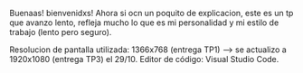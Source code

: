 Buenaas! bienvenidxs!
Ahora si ocn un poquito de explicacion, este es un tp que avanzo lento, refleja mucho lo que es mi personalidad y mi estilo de trabajo (lento pero seguro).

Resolucion de pantalla utilizada: 1366x768 (entrega TP1) --> se actualizo a 1920x1080 (entrega TP3) el 29/10.
Editor de código: Visual Studio Code.
